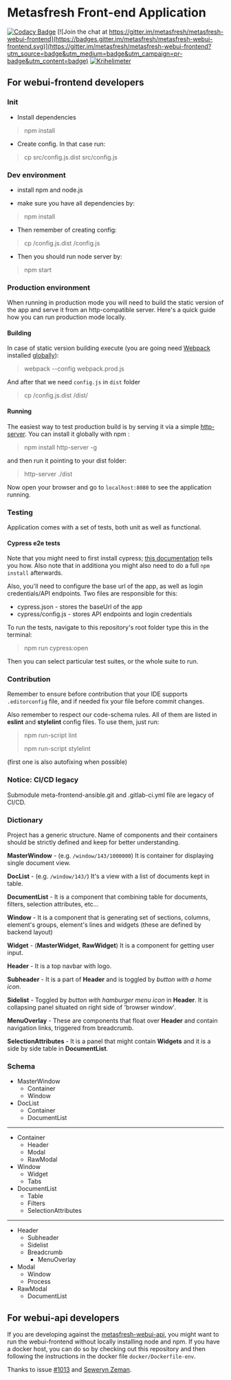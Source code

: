 
# Metasfresh Front-end Application

[![Codacy Badge](https://api.codacy.com/project/badge/Grade/1caf080cc9364234ab636ed8ab4343e2)](https://www.codacy.com/app/metasfresh/metasfresh-webui-frontend?utm_source=github.com&amp;utm_medium=referral&amp;utm_content=metasfresh/metasfresh-webui-frontend&amp;utm_campaign=Badge_Grade)
[![Join the chat at https://gitter.im/metasfresh/metasfresh-webui-frontend](https://badges.gitter.im/metasfresh/metasfresh-webui-frontend.svg)](https://gitter.im/metasfresh/metasfresh-webui-frontend?utm_source=badge&utm_medium=badge&utm_campaign=pr-badge&utm_content=badge)
[![Krihelimeter](http://krihelinator.xyz/badge/metasfresh/metasfresh-webui-frontend)](http://krihelinator.xyz)

## For webui-frontend developers

### Init
- Install dependencies
> npm install


- Create config. In that case run:
> cp src/config.js.dist src/config.js

### Dev environment

- install npm and node.js

- make sure you have all dependencies by:
> npm install

- Then remember of creating config:
> cp /config.js.dist /config.js

- Then you should run node server by:
> npm start

### Production environment
When running in production mode you will need to build the static version of the app and serve it from an http-compatible server. Here's a quick guide how you can run production mode locally.

#### Building
In case of static version building execute (you are going need [Webpack](https://www.npmjs.com/package/webpack) installed [globally](https://webpack.js.org/guides/installation/#global-installation)):
> webpack --config webpack.prod.js

And after that we need `config.js` in `dist` folder
> cp /config.js.dist /dist/

#### Running
The easiest way to test production build is by serving it via a simple [http-server](https://www.npmjs.com/package/http-server). You can install it globally with npm :
> npm install http-server -g

and then run it pointing to your dist folder:
> http-server ./dist

Now open your browser and go to `localhost:8080` to see the application running.

### Testing
Application comes with a set of tests, both unit as well as functional.

#### Cypress e2e tests

Note that you might need to first install cypress; [this documentation](https://docs.cypress.io/guides/getting-started/installing-cypress.html#npm-install) tells you how.
Also note that in additiona you might also need to do a full `npm install` afterwards.

Also, you'll need to configure the base url of the app, as well as login credentials/API endpoints. Two files are responsible for this:

- cypress.json - stores the baseUrl of the app
- cypress/config.js - stores API endpoints and login credentials

To run the tests, navigate to this repository's root folder type this in the terminal:

> npm run cypress:open

Then you can select particular test suites, or the whole suite to run. 

### Contribution

Remember to ensure before contribution that your IDE supports `.editorconfig` file,
and if needed fix your file before commit changes.

Also remember to respect our code-schema rules. All of them are listed in __eslint__ and __stylelint__ config files. To use them, just run:
> npm run-script lint
> 
> npm run-script stylelint

(first one is also autofixing when possible)

### Notice: CI/CD legacy

Submodule meta-frontend-ansible.git and .gitlab-ci.yml file are legacy of CI/CD.

### Dictionary

Project has a generic structure. Name of components and their containers should be strictly defined and keep for better understanding.

__MasterWindow__ - (e.g. `/window/143/1000000`) It is container for displaying single document view.

__DocList__ - (e.g. `/window/143/`) It's a view with a list of documents kept in table.

__DocumentList__ - It is a component that combining table for documents, filters, selection attributes, etc...

__Window__ - It is a component that is generating set of sections, columns, element's groups, element's lines and widgets (these are defined by backend layout)

__Widget__ - (__MasterWidget__, __RawWidget__) It is a component for getting user input.

__Header__ - It is a top navbar with logo.

__Subheader__ - It is a part of __Header__ and is toggled by *button with a home icon*.

__Sidelist__ - Toggled by *button with hamburger menu icon* in __Header__. It is collapsing panel situated on right side of 'browser window'.

__MenuOverlay__ - These are components that float over __Header__ and contain navigation links, triggered from breadcrumb.

__SelectionAttributes__ - It is a panel that might contain __Widgets__ and it is a side by side table in __DocumentList__.

### Schema
- MasterWindow
    - Container
    - Window
- DocList
    - Container
    - DocumentList
---
- Container
    - Header
    - Modal
    - RawModal
- Window
    - Widget
    - Tabs
- DocumentList
    - Table
    - Filters
    - SelectionAttributes
---
- Header
    - Subheader
    - Sidelist
    - Breadcrumb
        - MenuOverlay
- Modal
    - Window
    - Process
- RawModal
    - DocumentList

## For webui-api developers

If you are developing against the [metasfresh-webui-api](https://github.com/metasfresh/metasfresh-webui-api), 
you might want to run the webui-frontend without locally installing node and npm.
If you have a docker host, you can do so by checking out this repository and then following the instructions in the docker file `docker/Dockerfile-env`.

Thanks to issue [#1013](https://github.com/metasfresh/metasfresh-webui-frontend/issues/1013) and [Seweryn Zeman](https://github.com/cadavre).



